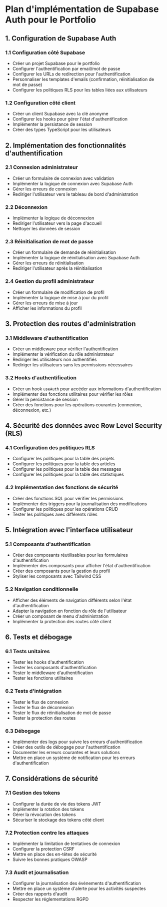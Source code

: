 # Plan d'implémentation de Supabase Auth pour le Portfolio

## 1. Configuration de Supabase Auth

### 1.1 Configuration côté Supabase
- Créer un projet Supabase pour le portfolio
- Configurer l'authentification par email/mot de passe
- Configurer les URLs de redirection pour l'authentification
- Personnaliser les templates d'emails (confirmation, réinitialisation de mot de passe)
- Configurer les politiques RLS pour les tables liées aux utilisateurs

### 1.2 Configuration côté client
- Créer un client Supabase avec la clé anonyme
- Configurer les hooks pour gérer l'état d'authentification
- Implémenter la persistance de session
- Créer des types TypeScript pour les utilisateurs

## 2. Implémentation des fonctionnalités d'authentification

### 2.1 Connexion administrateur
- Créer un formulaire de connexion avec validation
- Implémenter la logique de connexion avec Supabase Auth
- Gérer les erreurs de connexion
- Rediriger l'utilisateur vers le tableau de bord d'administration

### 2.2 Déconnexion
- Implémenter la logique de déconnexion
- Rediriger l'utilisateur vers la page d'accueil
- Nettoyer les données de session

### 2.3 Réinitialisation de mot de passe
- Créer un formulaire de demande de réinitialisation
- Implémenter la logique de réinitialisation avec Supabase Auth
- Gérer les erreurs de réinitialisation
- Rediriger l'utilisateur après la réinitialisation

### 2.4 Gestion du profil administrateur
- Créer un formulaire de modification de profil
- Implémenter la logique de mise à jour du profil
- Gérer les erreurs de mise à jour
- Afficher les informations du profil

## 3. Protection des routes d'administration

### 3.1 Middleware d'authentification
- Créer un middleware pour vérifier l'authentification
- Implémenter la vérification du rôle administrateur
- Rediriger les utilisateurs non authentifiés
- Rediriger les utilisateurs sans les permissions nécessaires

### 3.2 Hooks d'authentification
- Créer un hook `useAuth` pour accéder aux informations d'authentification
- Implémenter des fonctions utilitaires pour vérifier les rôles
- Gérer la persistance de session
- Créer des fonctions pour les opérations courantes (connexion, déconnexion, etc.)

## 4. Sécurité des données avec Row Level Security (RLS)

### 4.1 Configuration des politiques RLS
- Configurer les politiques pour la table des projets
- Configurer les politiques pour la table des articles
- Configurer les politiques pour la table des messages
- Configurer les politiques pour la table des statistiques

### 4.2 Implémentation des fonctions de sécurité
- Créer des fonctions SQL pour vérifier les permissions
- Implémenter des triggers pour la journalisation des modifications
- Configurer les politiques pour les opérations CRUD
- Tester les politiques avec différents rôles

## 5. Intégration avec l'interface utilisateur

### 5.1 Composants d'authentification
- Créer des composants réutilisables pour les formulaires d'authentification
- Implémenter des composants pour afficher l'état d'authentification
- Créer des composants pour la gestion du profil
- Styliser les composants avec Tailwind CSS

### 5.2 Navigation conditionnelle
- Afficher des éléments de navigation différents selon l'état d'authentification
- Adapter la navigation en fonction du rôle de l'utilisateur
- Créer un composant de menu d'administration
- Implémenter la protection des routes côté client

## 6. Tests et débogage

### 6.1 Tests unitaires
- Tester les hooks d'authentification
- Tester les composants d'authentification
- Tester le middleware d'authentification
- Tester les fonctions utilitaires

### 6.2 Tests d'intégration
- Tester le flux de connexion
- Tester le flux de déconnexion
- Tester le flux de réinitialisation de mot de passe
- Tester la protection des routes

### 6.3 Débogage
- Implémenter des logs pour suivre les erreurs d'authentification
- Créer des outils de débogage pour l'authentification
- Documenter les erreurs courantes et leurs solutions
- Mettre en place un système de notification pour les erreurs d'authentification

## 7. Considérations de sécurité

### 7.1 Gestion des tokens
- Configurer la durée de vie des tokens JWT
- Implémenter la rotation des tokens
- Gérer la révocation des tokens
- Sécuriser le stockage des tokens côté client

### 7.2 Protection contre les attaques
- Implémenter la limitation de tentatives de connexion
- Configurer la protection CSRF
- Mettre en place des en-têtes de sécurité
- Suivre les bonnes pratiques OWASP

### 7.3 Audit et journalisation
- Configurer la journalisation des événements d'authentification
- Mettre en place un système d'alerte pour les activités suspectes
- Créer des rapports d'audit
- Respecter les réglementations RGPD
